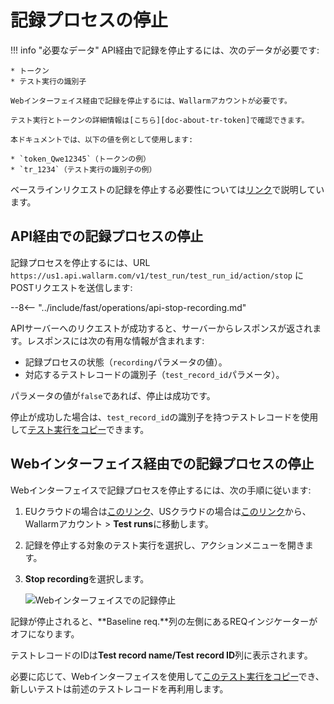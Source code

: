 [img-stop-recording-item]:  ../../images/fast/operations/common/stop-recording/stop-recording-gui.png

[doc-about-tr-token]:       internals.md
[doc-testrun-copying-api]:  copy-testrun.md#copying-a-test-run-via-an-api
[doc-testrun-copying-gui]:  copy-testrun.md#copying-a-test-run-via-web-interface

[link-stop-explained]:      internals.md#test-run-execution-flow-baseline-requests-recording-takes-place


#   記録プロセスの停止

!!! info "必要なデータ"
    API経由で記録を停止するには、次のデータが必要です:
    
    * トークン
    * テスト実行の識別子

    Webインターフェイス経由で記録を停止するには、Wallarmアカウントが必要です。
    
    テスト実行とトークンの詳細情報は[こちら][doc-about-tr-token]で確認できます。
    
    本ドキュメントでは、以下の値を例として使用します:
        
    * `token_Qwe12345`（トークンの例）
    * `tr_1234`（テスト実行の識別子の例）

ベースラインリクエストの記録を停止する必要性については[リンク][link-stop-explained]で説明しています。

## API経由での記録プロセスの停止

記録プロセスを停止するには、URL `https://us1.api.wallarm.com/v1/test_run/test_run_id/action/stop` にPOSTリクエストを送信します:

--8<-- "../include/fast/operations/api-stop-recording.md"

APIサーバーへのリクエストが成功すると、サーバーからレスポンスが返されます。レスポンスには次の有用な情報が含まれます:
* 記録プロセスの状態（`recording`パラメータの値）。
* 対応するテストレコードの識別子（`test_record_id`パラメータ）。

パラメータの値が`false`であれば、停止は成功です。

停止が成功した場合は、`test_record_id`の識別子を持つテストレコードを使用して[テスト実行をコピー][doc-testrun-copying-api]できます。

## Webインターフェイス経由での記録プロセスの停止

Webインターフェイスで記録プロセスを停止するには、次の手順に従います:

1. EUクラウドの場合は[このリンク](https://my.wallarm.com/testing/testruns)、USクラウドの場合は[このリンク](https://us1.my.wallarm.com/testing/testruns)から、Wallarmアカウント > **Test runs**に移動します。

2. 記録を停止する対象のテスト実行を選択し、アクションメニューを開きます。

3. **Stop recording**を選択します。

    ![Webインターフェイスでの記録停止][img-stop-recording-item]

記録が停止されると、**Baseline req.**列の左側にあるREQインジケーターがオフになります。

テストレコードのIDは**Test record name/Test record ID**列に表示されます。

必要に応じて、Webインターフェイスを使用して[このテスト実行をコピー][doc-testrun-copying-gui]でき、新しいテストは前述のテストレコードを再利用します。